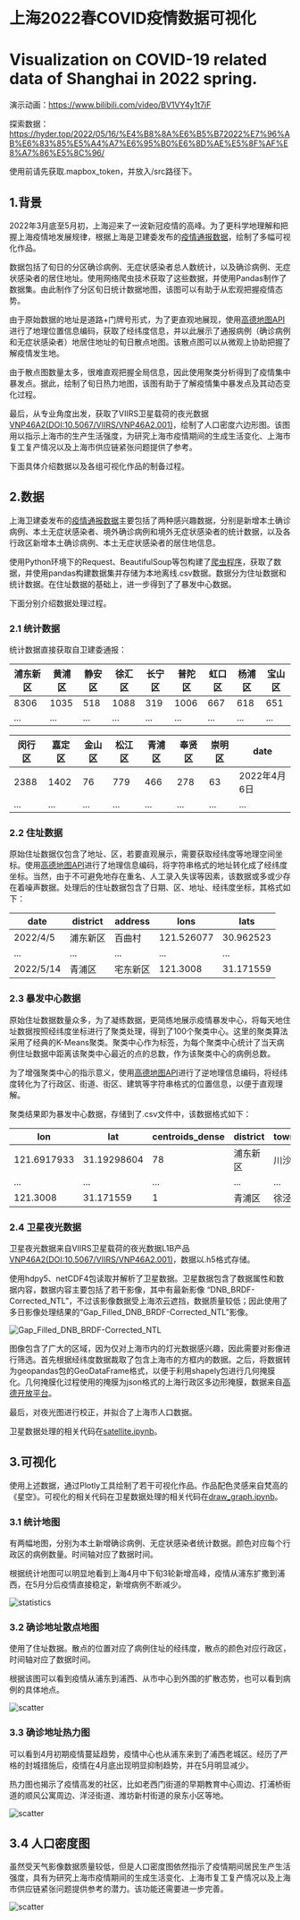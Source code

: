 # 上海2022春COVID疫情数据可视化
# Visualization on COVID-19 related data of Shanghai in 2022 spring.

演示动画：https://www.bilibili.com/video/BV1VY4y1t7iF

探索数据：https://hyder.top/2022/05/16/%E4%B8%8A%E6%B5%B72022%E7%96%AB%E6%83%85%E5%A4%A7%E6%95%B0%E6%8D%AE%E5%8F%AF%E8%A7%86%E5%8C%96/

使用前请先获取.mapbox_token，并放入/src路径下。

## 1.背景
2022年3月底至5月初，上海迎来了一波新冠疫情的高峰。为了更科学地理解和把握上海疫情地发展规律，根据上海是卫建委发布的[疫情通报数据](https://wsjkw.sh.gov.cn/yqtb/index.html)，绘制了多幅可视化作品。

数据包括了旬日的分区确诊病例、无症状感染者总人数统计，以及确诊病例、无症状感染者的居住地址。使用网络爬虫技术获取了这些数据，并使用Pandas制作了数据集。由此制作了分区旬日统计数据地图，该图可以有助于从宏观把握疫情态势。

由于原始数据的地址是道路+门牌号形式，为了更直观地展现，使用[高德地图API](https://lbs.amap.com/)进行了地理位置信息编码，获取了经纬度信息，并以此展示了通报病例（确诊病例和无症状感染者）地居住地址的旬日散点地图。该散点图可以从微观上协助把握了解疫情发生地。

由于散点图数量太多，很难直观把握全局信息，因此使用聚类分析得到了疫情集中暴发点。据此，绘制了旬日热力地图，该图有助于了解疫情集中暴发点及其动态变化过程。

最后，从专业角度出发，获取了VIIRS卫星载荷的夜光数据[VNP46A2(DOI:10.5067/VIIRS/VNP46A2.001)](https://ladsweb.modaps.eosdis.nasa.gov/missions-and-measurements/products/VNP46A2/)，绘制了人口密度六边形图。该图用以指示上海市的生产生活强度，为研究上海市疫情期间的生成生活变化、上海市复工复产情况以及上海市供应链紧张问题提供了参考。

下面具体介绍数据以及各组可视化作品的制备过程。

## 2.数据
上海卫建委发布的[疫情通报数据](https://wsjkw.sh.gov.cn/yqtb/index.html)主要包括了两种感兴趣数据，分别是新增本土确诊病例、本土无症状感染者、境外确诊病例和境外无症状感染者的统计数据，以及各行政区新增本土确诊病例、本土无症状感染者的居住地信息。

使用Python环境下的Request、BeautifulSoup等包构建了[爬虫程序](src/get_metadata.ipynb)，获取了数据，并使用pandas构建数据集并存储为本地离线.csv数据。数据分为住址数据和统计数据。在住址数据的基础上，进一步得到了了暴发中心数据。

下面分别介绍数据处理过程。

### 2.1 统计数据

统计数据直接获取自卫建委通报：

|浦东新区|	黄浦区|	静安区|	徐汇区|	长宁区|	普陀区|	虹口区|	杨浦区|	宝山区|
|---|---|---|---|---|---|---|---|---|
|8306|	1035|	518|	1088|	319|	1006|	667|	618|	651|
|...|	...|	...|	...|	...|	...|	...|	...|	...|

|闵行区|	嘉定区|	金山区|	松江区|	青浦区|	奉贤区|	崇明区|	date|
|---|---|---|---|---|---|---|---|
|	2388|	1402|	76|	779|	466|	278|	63|	2022年4月6日|
|	...|	...|	...|	...|	...|	...|	...|	...|

### 2.2 住址数据
原始住址数据仅包含了地址、区，若要直观展示，需要获取经纬度等地理空间坐标。使用[高德地图API](https://lbs.amap.com/)进行了地理信息编码，将字符串格式的地址转化成了经纬度坐标。当然，由于不可避免地存在重名、人工录入失误等因素，该数据或多或少存在着噪声数据。处理后的住址数据包含了日期、区、地址、经纬度坐标，其格式如下：

|date|	district|	address|	lons|	lats|
|---|---|---|---|---|
|2022/4/5|	浦东新区|	百曲村|	121.526077|	30.962523|
|...|	...|	...|	...|	...|
|2022/5/14|	青浦区|	宅东新区|	121.3008|	31.171559|

### 2.3 暴发中心数据
原始住址数据数量众多，为了凝练数据，更简练地展示疫情暴发中心，将每天地住址数据按照经纬度坐标进行了聚类处理，得到了100个聚类中心。这里的聚类算法采用了经典的K-Means聚类。聚类中心作为标签，为每个聚类中心统计了当天病例住址数据中距离该聚类中心最近的点的总数，作为该聚类中心的病例总数。

为了增强聚类中心的指示意义，使用[高德地图API](https://lbs.amap.com/)进行了逆地理信息编码，将经纬度转化为了行政区、街道、街区、建筑等字符串格式的位置信息，以便于直观理解。

聚类结果即为暴发中心数据，存储到了.csv文件中，该数据格式如下：

|lon|	lat|	centroids_dense|	district|	township|	neighborhood|	building|	streetNumber|	date|
|---|---|---|---|---|---|---|---|---|
|121.6917933|	31.19298604|	78|	浦东新区|	川沙新镇|	[]|	[]|	进贤路|	2022/4/5|
|...|...|...|...|...|...|...|...|...|
|121.3008|	31.171559|	1|	青浦区|	徐泾镇|	[]|	[]|	沪青平公路|	2022/5/14|

### 2.4 卫星夜光数据
卫星夜光数据来自VIIRS卫星载荷的夜光数据L1B产品[VNP46A2(DOI:10.5067/VIIRS/VNP46A2.001)](https://ladsweb.modaps.eosdis.nasa.gov/missions-and-measurements/products/VNP46A2/)，数据以.h5格式存储。

使用hdpy5、netCDF4包读取并解析了卫星数据。卫星数据包含了数据属性和数据内容，数据内容主要包括了若干影像，其中有最新影像 “DNB_BRDF-Corrected_NTL”，不过该影像数据受上海浓云遮挡，数据质量较低；因此使用了多日影像处理结果的“Gap_Filled_DNB_BRDF-Corrected_NTL”影像。

![Gap_Filled_DNB_BRDF-Corrected_NTL](fig/ntl.png "Gap_Filled_DNB_BRDF-Corrected_NTL")

图像包含了广大的区域，因为仅对上海市内的灯光数据感兴趣，因此需要对影像进行筛选。首先根据经纬度数据裁取了包含上海市的方框内的数据。之后，将数据转为geopandas包的GeoDataFrame格式，以便于利用shapely包进行几何掩膜化。几何掩膜化过程使用的掩膜为json格式的上海行政区多边形掩膜，数据来自[高德开放平台](https://lbs.amap.com/demo/javascript-api/example/overlayers/geojson)。

最后，对夜光图进行校正，并拟合了上海市人口数据。

卫星数据处理的相关代码在[satellite.ipynb](src/satellite.ipynb)。

## 3.可视化

使用上述数据，通过Plotly工具绘制了若干可视化作品。作品配色灵感来自梵高的《星空》。可视化的相关代码在卫星数据处理的相关代码在[draw_graph.ipynb](src/draw_graph.ipynb)。

### 3.1 统计地图
有两幅地图，分别为本土新增确诊病例、无症状感染者统计数据。颜色对应每个行政区的病例数量。时间轴对应了数据时间。

根据统计地图可以明显地看到上海4月中下旬3轮新增高峰，疫情从浦东扩撒到浦西，在5月分后疫情直接稳定，新增病例不断减少。

![statistics](fig/confirmed.png)

### 3.2 确诊地址散点地图
使用了住址数据。散点的位置对应了病例住址的经纬度，散点的颜色对应行政区，时间轴对应了数据时间。

根据该图可以看到疫情从浦东到浦西、从市中心到外围的扩散态势，也可以看到病例的具体地点。

![scatter](fig/scatters.png)

### 3.3 确诊地址热力图
可以看到4月初期疫情蔓延趋势，疫情中心也从浦东来到了浦西老城区。经历了严格的封城措施后，疫情在4月底出现明显抑制趋势，并在5月明显减少。

热力图也揭示了疫情高发的社区，比如老西门街道的早期教育中心周边、打浦桥街道的顺风公寓周边、洋泾街道、潍坊新村街道的泉东小区等地。

![scatter](fig/heatmap.png)

## 3.4 人口密度图
虽然受天气影像数据质量较低，但是人口密度图依然指示了疫情期间居民生产生活强度，具有为研究上海市疫情期间的生成生活变化、上海市复工复产情况以及上海市供应链紧张问题提供参考的潜力。该功能还需要进一步完善。

![scatter](fig/density.png)